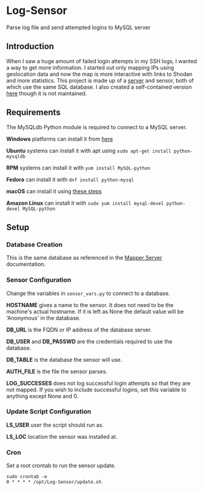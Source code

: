 # Log-Sensor
Parse log file and send attempted logins to MySQL server

## Introduction

When I saw a huge amount of failed login attempts in my SSH logs, I wanted a way to get more information. I started out only mapping IPs using geolocation data and now the map is more interactive with links to Shodan and more statistics. This project is made up of a [server](https://github.com/becksteadn/Mapper-Server) and sensor, both of which use the same SQL database. I also created a self-contained version [here](https://github.com/becksteadn/Log-Mapper) though it is not maintained.

## Requirements
The MySQLdb Python module is required to connect to a MySQL server.

**Windows** platforms can install it from [here](https://sourceforge.net/projects/mysql-python/files/)

**Ubuntu** systems can install it with apt using `sudo apt-get install python-mysqldb`

**RPM** systems can install it with `yum install MySQL-python`

**Fedora** can install it with `dnf install python-mysql`

**macOS** can install it using [these steps](https://stackoverflow.com/questions/1448429/how-to-install-mysqldb-python-data-access-library-to-mysql-on-mac-os-x#1448476)

**Amazon Linux** can install it with `sudo yum install mysql-devel python-devel MySQL-python`

## Setup

### Database Creation

This is the same database as referenced in the [Mapper Server](https://github.com/becksteadn/Mapper-Server/blob/master/README.md#database-configuration) documentation.

### Sensor Configuration
Change the variables in `sensor_vars.py` to connect to a database.

**HOSTNAME** gives a name to the sensor. It does not need to be the machine's actual hostname. If it is left as None the default value will be 'Anonymous' in the database.

**DB_URL** is the FQDN or IP address of the database server.

**DB_USER** and **DB_PASSWD** are the credentials required to use the database.

**DB_TABLE** is the database the sensor will use.

**AUTH_FILE** is the file the sensor parses.

**LOG_SUCCESSES** does not log successful login attempts so that they are not mapped. If you wish to include successful logins, set this variable to anything except None and 0.

### Update Script Configuration

**LS_USER** user the script should run as.

**LS_LOC** location the sensor was installed at.


### Cron

Set a root crontab to run the sensor update.
```
sudo crontab -e
0 * * * * /opt/Log-Sensor/update.sh
```
